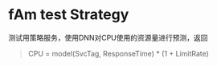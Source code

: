 # fAm test Strategy

测试用策略服务，使用DNN对CPU使用的资源量进行预测，返回

> CPU = model(SvcTag, ResponseTime) * (1 + LimitRate)